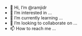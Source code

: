 - 👋 Hi, I’m @ramjidr
- 👀 I’m interested in ...
- 🌱 I’m currently learning ...
- 💞️ I’m looking to collaborate on ...
- 📫 How to reach me ...

<!---
ramjidr/ramjidr is a ✨ special ✨ repository because its `README.md` (this file) appears on your GitHub profile.
You can click the Preview link to take a look at your changes.
--->
